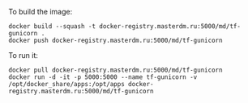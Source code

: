 To build the image:

    docker build --squash -t docker-registry.masterdm.ru:5000/md/tf-gunicorn .
    docker push docker-registry.masterdm.ru:5000/md/tf-gunicorn

To run it:

    docker pull docker-registry.masterdm.ru:5000/md/tf-gunicorn
    docker run -d -it -p 5000:5000 --name tf-gunicorn -v /opt/docker_share/apps:/opt/apps docker-registry.masterdm.ru:5000/md/tf-gunicorn

